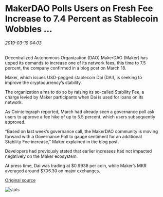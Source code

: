# MakerDAO Polls Users on Fresh Fee Increase to 7.4 Percent as Stablecoin Wobbles ...

###### 2019-03-19 04:03

Decentralized Autonomous Organization (DAO) MakerDAO (Maker) has upped its demands to increase one of its network fees, this time to 7.5 percent, the company confirmed in a blog post on March 18.

Maker, which issues USD-pegged stablecoin Dai (DAI), is seeking to improve the cryptocurrency’s stability.

The organization aims to do so by raising its so-called Stability Fee, a charge levied by Maker participants when Dai is used for loans on its network.

As Cointelegraph reported, March had already seen a governance poll ask users to approve a fee hike of up to 5.5 percent, which users subsequently approved.

“Based on last week’s governance call, the MakerDAO community is moving forward with a Governance Poll to gauge sentiment for an additional Stability Fee increase,” Maker explained in the blog post.

Developers had previously stated that earlier increases had not impacted negatively on the Maker ecosystem.

At press time, Dai was trading at $0.9938 per coin, while Maker’s MKR averaged around $706.30 on major exchanges.

[Original source](https://cointelegraph.com/news/makerdao-polls-users-on-fresh-fee-increase-to-74-percent-as-stablecoin-wobbles)

![stats](https://c.statcounter.com/11760860/0/a89fa40b/1/ "stats")